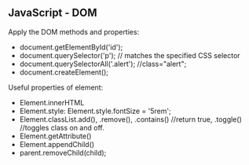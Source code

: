 ## JavaScript - DOM
Apply the DOM methods and properties:
  - document.getElementById('id');
  - document.querySelector('p'); // matches the specified CSS selector  
  - document.querySelectorAll('.alert'); //class="alert";
  - document.createElement();



Useful properties of element:
  - Element.innerHTML
  - Element.style: Element.style.fontSize = '5rem';
  - Element.classList.add(), .remove(), .contains() //return true, .toggle() //toggles class on and off. 
  - Element.getAttribute()
  - Element.appendChild()
  - parent.removeChild(child);


